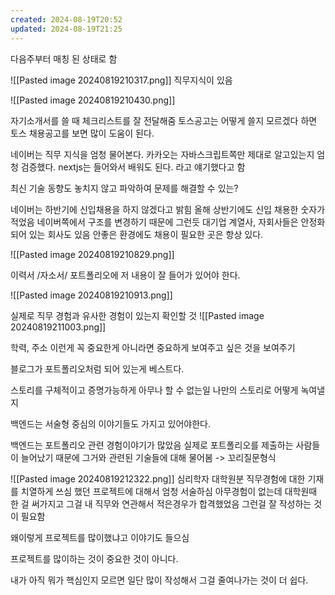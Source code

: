 ```yaml
---
created: 2024-08-19T20:52
updated: 2024-08-19T21:25
---
```



다음주부터 매칭 된 상태로 함

![[Pasted image 20240819210317.png]]
직무지식이 있음

![[Pasted image 20240819210430.png]]

자기소개서를 쓸 때 체크리스트를 잘 전달해줌 토스공고는
어떻게 쓸지 모르겠다 하면 토스 채용공고를 보면 많이 도움이 된다. 

네이버는 직무 지식을 엄청 물어본다.
카카오는 자바스크립트쪽만 제대로 알고있는지 엄청 검증했다. nextjs는 들어와서 배워도 된다. 라고 얘기했다고 함

최신 기술 동향도 놓치지 않고 파악하여 문제를 해결할 수 있는?

네이버는 하반기에 신입채용을 하지 않겠다고 밝힘
올해 상반기에도 신입 채용한 숫자가 적었음 네이버쪽에서 구조를 변경하기 때문에 그런듯
대기업 계열사, 자회사들은 안정화되어 있는 회사도 있음
안좋은 환경에도 채용이 필요한 곳은 항상 있다.

![[Pasted image 20240819210829.png]]

이력서 /자소서/ 포트폴리오에 저 내용이 잘 들어가 있어야 한다.

![[Pasted image 20240819210913.png]]

실제로 직무 경험과 유사한 경험이 있는지 확인할 것
![[Pasted image 20240819211003.png]]

학력, 주소 이런게 꼭 중요한게 아니라면 중요하게 보여주고 싶은 것을 보여주기

블로그가 포트폴리오처럼 되어 있는게 베스트다.


스토리를 구체적이고 증명가능하게 아무나 할 수 없는일 나만의 스토리로 어떻게 녹여낼지

백엔드는 서술형 중심의 이야기들도 가지고 있어야한다.

백엔드는 포트폴리오 관련 경험이야기가 많았음
실제로 포트폴리오를 제출하는 사람들이 늘어났기 때문에 그거와 관련된 기술들에 대해 물어봄 -> 꼬리질문형식

![[Pasted image 20240819212322.png]]
심리학자 대학원분
직무경험에 대한 기재를 치열하게 쓰심 했던 프로젝트에 대해서 엄청 서술하심
아무경험이 없는데 대학원때 한 걸 써가지고 그걸 내 직무와 연관해서 적은경우가 합격했었음 그런걸 잘 작성하는 것이 필요함

왜이렇게 프로젝트를 많이했냐고 이야기도 들으심 

프로젝트를 많이하는 것이 중요한 것이 아니다.

내가 아직 뭐가 핵심인지 모르면 일단 많이 작성해서 그걸 줄여나가는 것이 더 쉽다.


